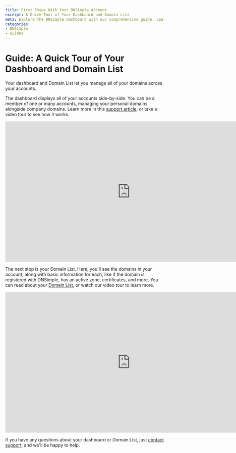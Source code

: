 ```yaml
---
title: First Steps With Your DNSimple Account
excerpt: A Quick Tour of Your Dashboard and Domain List
meta: Explore the DNSimple dashboard with our comprehensive guide. Learn to navigate your domain list, manage settings, and optimize your online presence effortlessly.
categories:
- DNSimple
- Guides
---
```


# Guide: A Quick Tour of Your Dashboard and Domain List

Your dashboard and Domain List let you manage all of your domains across your accounts.

The dashboard displays all of your accounts side-by-side. You can be a member of one or many accounts, managing your personal domains alongside company domains. Learn more in this [support article](https://support.dnsimple.com/articles/dashboard/), or take a video tour to see how it works.

<iframe width="791" height="445" src="https://www.youtube.com/embed/TAJ8R12hLrI" title="" frameborder="0" allow="accelerometer; autoplay; clipboard-write; encrypted-media; gyroscope; picture-in-picture; web-share" allowfullscreen></iframe>

The next stop is your Domain List. Here, you'll see the domains in your account, along with basic information for each, like if the domain is registered with DNSimple, has an active zone, certificates, and more. You can read about your [Domain List](https://support.dnsimple.com/articles/domain-list/), or watch our video tour to learn more.

<iframe width="791" height="445" src="https://www.youtube.com/embed/PGa3Jk3nnGM" title="" frameborder="0" allow="accelerometer; autoplay; clipboard-write; encrypted-media; gyroscope; picture-in-picture; web-share" allowfullscreen></iframe>

If you have any questions about your dashboard or Domain List, just [contact support](https://dnsimple.com/feedback), and we'll be happy to help.
